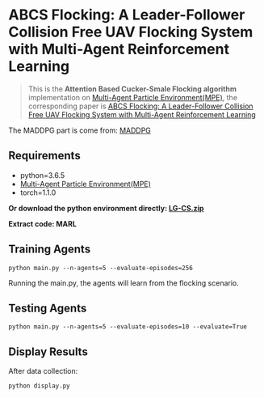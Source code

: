 # ABCS Flocking: A Leader-Follower Collision Free UAV Flocking System with Multi-Agent Reinforcement Learning


> This is the **Attention Based Cucker-Smale Flocking algorithm**  implementation on [Multi-Agent Particle Environment(MPE)](https://github.com/openai/multiagent-particle-envs), the corresponding paper is [ABCS Flocking: A Leader-Follower Collision Free UAV Flocking System with Multi-Agent Reinforcement Learning](submitted) 

The MADDPG part is come from: [MADDPG](https://gitee.com/ming_autumn/MADDPG-1?_from=gitee_search)


## Requirements

- python=3.6.5
- [Multi-Agent Particle Environment(MPE)](https://github.com/openai/multiagent-particle-envs)
- torch=1.1.0


**Or download the python environment directly: [LG-CS.zip](https://pan.baidu.com/s/1ODtPNWxLOWAHcw7ZDz2sWw)**

**Extract code: MARL**

## Training Agents

```shell
python main.py --n-agents=5 --evaluate-episodes=256
```

Running the main.py, the agents will learn from the flocking scenario.

## Testing Agents
```shell
python main.py --n-agents=5 --evaluate-episodes=10 --evaluate=True
```

## Display Results

After data collection:

```shell
python display.py
```

